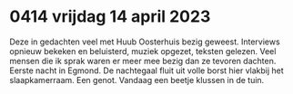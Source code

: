# 0414 vrijdag 14 april 2023
Deze in gedachten veel met Huub Oosterhuis bezig geweest. Interviews opnieuw bekeken en beluisterd, muziek opgezet, teksten gelezen. Veel mensen die ik sprak waren er meer mee bezig dan ze tevoren dachten. 
Eerste nacht in Egmond. De nachtegaal fluit uit volle borst hier vlakbij het slaapkamerraam. Een genot. Vandaag een beetje klussen in de tuin. 